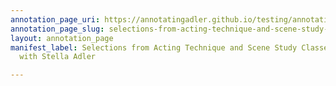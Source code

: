 ```yaml
---
annotation_page_uri: https://annotatingadler.github.io/testing/annotations/selections-from-acting-technique-and-scene-study-classes-and-interview-with-stella-adler-canvas-1-joke.json
annotation_page_slug: selections-from-acting-technique-and-scene-study-classes-and-interview-with-stella-adler-canvas-1-joke
layout: annotation_page
manifest_label: Selections from Acting Technique and Scene Study Classes, and Interview
  with Stella Adler

---
```


